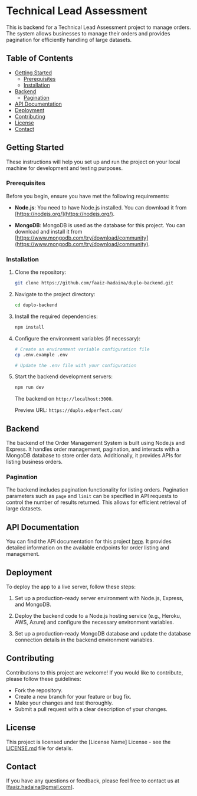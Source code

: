 # Technical Lead Assessment

This is backend for a Technical Lead Assessment project to manage orders. The system allows businesses to manage their orders and provides pagination for efficiently handling of large datasets.

## Table of Contents

- [Getting Started](#getting-started)
  - [Prerequisites](#prerequisites)
  - [Installation](#installation)
- [Backend](#backend)
  - [Pagination](#pagination)
- [API Documentation](#api-documentation)
- [Deployment](#deployment)
- [Contributing](#contributing)
- [License](#license)
- [Contact](#contact)

## Getting Started

These instructions will help you set up and run the project on your local machine for development and testing purposes.

### Prerequisites

Before you begin, ensure you have met the following requirements:

- **Node.js**: You need to have Node.js installed. You can download it from [https://nodejs.org/](https://nodejs.org/).

- **MongoDB**: MongoDB is used as the database for this project. You can download and install it from [https://www.mongodb.com/try/download/community](https://www.mongodb.com/try/download/community).

### Installation

1. Clone the repository:

   ```bash
   git clone https://github.com/faaiz-hadaina/duplo-backend.git
   ```

2. Navigate to the project directory:

   ```bash
   cd duplo-backend
   ```

3. Install the required dependencies:

   ```bash
   npm install
   ```

4. Configure the environment variables (if necessary):

   ```bash
   # Create an environment variable configuration file
   cp .env.example .env

   # Update the .env file with your configuration
   ```

5. Start the backend development servers:

   ```bash
   npm run dev
   ```

   The backend on `http://localhost:3000`.

   Preview URL: `https://duplo.edperfect.com/`

## Backend

The backend of the Order Management System is built using Node.js and Express. It handles order management, pagination, and interacts with a MongoDB database to store order data. Additionally, it provides APIs for listing business orders.

### Pagination

The backend includes pagination functionality for listing orders. Pagination parameters such as `page` and `limit` can be specified in API requests to control the number of results returned. This allows for efficient retrieval of large datasets.

## API Documentation

You can find the API documentation for this project [here](https://documenter.getpostman.com/view/17842680/2s9YJZ5R4f). It provides detailed information on the available endpoints for order listing and management.

## Deployment

To deploy the app to a live server, follow these steps:

1. Set up a production-ready server environment with Node.js, Express, and MongoDB.

2. Deploy the backend code to a Node.js hosting service (e.g., Heroku, AWS, Azure) and configure the necessary environment variables.

3. Set up a production-ready MongoDB database and update the database connection details in the backend environment variables.

## Contributing

Contributions to this project are welcome! If you would like to contribute, please follow these guidelines:

- Fork the repository.
- Create a new branch for your feature or bug fix.
- Make your changes and test thoroughly.
- Submit a pull request with a clear description of your changes.

## License

This project is licensed under the [License Name] License - see the [LICENSE.md](LICENSE.md) file for details.

## Contact

If you have any questions or feedback, please feel free to contact us at [faaiz.hadaina@gmail.com].

```

```
